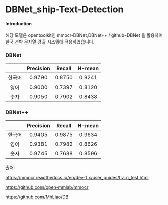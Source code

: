 # DBNet_ship-Text-Detection



#### Introduction

해당 모델은 opentoolkit인 mmocr-DBNet,DBNet++ / github-DBNet 을 활용하여 한국 선박 문자열 검출 시스템에 적용하였습니다.

### DBNet
||Precision|Recall|H-mean|
|:-----:|:----:|:---:|:---:|
|한국어|0.9790|0.8750|0.9241|
|영어|0.9000|0.7397|0.8120|
|숫자|0.9050|0.7902|0.8438|

### DBNet++
||Precision|Recall|H-mean|
|:-----:|:----:|:---:|:---:|
|한국어|0.9405|0.9875|0.9634|
|영어|0.9381|0.7982|0.8626|
|숫자|0.9745|0.7688|0.8596|


출처: 

https://mmocr.readthedocs.io/en/dev-1.x/user_guides/train_test.html

https://github.com/open-mmlab/mmocr

https://github.com/MhLiao/DB

